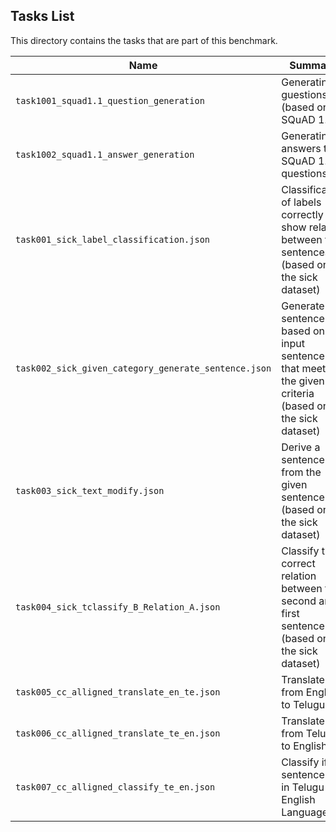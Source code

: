 ## Tasks List 

This directory contains the tasks that are part of this benchmark. 


Name | Summary | Category
---- | ----------- | --------
`task1001_squad1.1_question_generation` | Generating guestions (based on SQuAD 1.1) | Question Generation  
`task1002_squad1.1_answer_generation` | Generating answers to SQuAD 1.1 questions | Answer Generation
`task001_sick_label_classification.json` | Classification of labels correctly to show relation between two sentences (based on the sick dataset)| Classification
`task002_sick_given_category_generate_sentence.json` | Generate a sentence based on the input sentence that meets the given criteria  (based on the sick dataset) | Sentence Generation
`task003_sick_text_modify.json` | Derive a sentence from the given sentence (based on the sick dataset) | Text modification
`task004_sick_tclassify_B_Relation_A.json` | Classify the correct relation between the second and first sentence (based on the sick dataset) | Classification
`task005_cc_alligned_translate_en_te.json` | Translate from English to Telugu | Translation
`task006_cc_alligned_translate_te_en.json` | Translate from Telugu to English | Translation
`task007_cc_alligned_classify_te_en.json` | Classify if a sentence is in Telugu or English Language | Language Classification